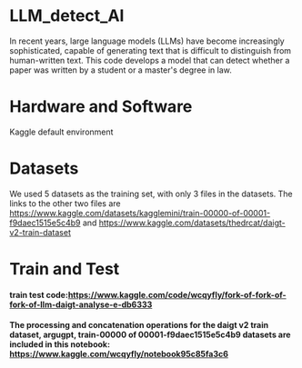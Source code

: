 # LLM_detect_AI
In recent years, large language models (LLMs) have become increasingly sophisticated, capable of generating text that is difficult to distinguish from human-written text. This code develops a model that can detect whether a paper was written by a student or a master's degree in law.

# Hardware and Software
Kaggle default environment

# Datasets
We used 5 datasets as the training set, with only 3 files in the datasets. The links to the other two files are https://www.kaggle.com/datasets/kagglemini/train-00000-of-00001-f9daec1515e5c4b9 and https://www.kaggle.com/datasets/thedrcat/daigt-v2-train-dataset

# Train and Test
#### train test code:https://www.kaggle.com/code/wcqyfly/fork-of-fork-of-fork-of-llm-daigt-analyse-e-db6333
#### The processing and concatenation operations for the daigt v2 train dataset, argugpt, train-00000 of 00001-f9daec1515e5c4b9 datasets are included in this notebook: https://www.kaggle.com/wcqyfly/notebook95c85fa3c6


